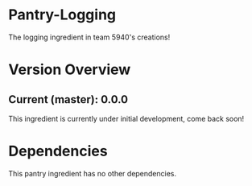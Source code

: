 # Pantry-Logging
The logging ingredient in team 5940's creations!

# Version Overview
## Current (master): 0.0.0
This ingredient is currently under initial development, come back soon!

# Dependencies
This pantry ingredient has no other dependencies.